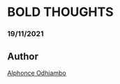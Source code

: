 # BOLD THOUGHTS
### 19/11/2021

## Author
[Alphonce Odhiambo](https://github.com/alphonce-otieno-odhiambo)
